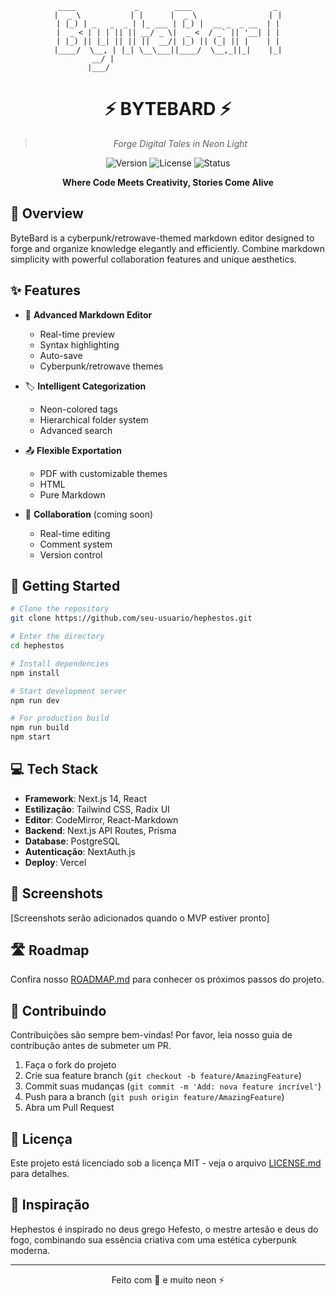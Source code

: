 <div align="center">

```ascii
 ____             _        ____                  _ 
|  _ \           | |      |  _ \                | |
| |_) | _   _  _ | |_ ___ | |_) |  __ _  _ __  | |
|  _ < | | | || || __/ _ \|  _ <  / _` || '__| | |
| |_) || |_| || || ||  __/| |_) || (_| || |    | |
|____/  \__, | |_| \__\___||____/  \__,_||_|    |_|
         __/ |                                      
        |___/                                       
```

# ⚡ BYTEBARD ⚡

> _Forge Digital Tales in Neon Light_

![Version](https://img.shields.io/badge/version-0.1.0-ff00ff)
![License](https://img.shields.io/badge/license-MIT-00ffff)
![Status](https://img.shields.io/badge/status-in_development-ff00ff)

**Where Code Meets Creativity, Stories Come Alive**

</div>

## 🌟 Overview

ByteBard is a cyberpunk/retrowave-themed markdown editor designed to forge and organize knowledge elegantly and efficiently. Combine markdown simplicity with powerful collaboration features and unique aesthetics.

## ✨ Features

- 📝 **Advanced Markdown Editor**
  - Real-time preview
  - Syntax highlighting
  - Auto-save
  - Cyberpunk/retrowave themes

- 🏷 **Intelligent Categorization**
  - Neon-colored tags
  - Hierarchical folder system
  - Advanced search

- 📤 **Flexible Exportation**
  - PDF with customizable themes
  - HTML
  - Pure Markdown

- 👥 **Collaboration** (coming soon)
  - Real-time editing
  - Comment system
  - Version control

## 🚀 Getting Started

```bash
# Clone the repository
git clone https://github.com/seu-usuario/hephestos.git

# Enter the directory
cd hephestos

# Install dependencies
npm install

# Start development server
npm run dev

# For production build
npm run build
npm start
```

## 💻 Tech Stack

- **Framework**: Next.js 14, React
- **Estilização**: Tailwind CSS, Radix UI
- **Editor**: CodeMirror, React-Markdown
- **Backend**: Next.js API Routes, Prisma
- **Database**: PostgreSQL
- **Autenticação**: NextAuth.js
- **Deploy**: Vercel

## 🎨 Screenshots

[Screenshots serão adicionados quando o MVP estiver pronto]

## 🛣 Roadmap

Confira nosso [ROADMAP.md](arch/ROADMAP.md) para conhecer os próximos passos do projeto.

## 🤝 Contribuindo

Contribuições são sempre bem-vindas! Por favor, leia nosso guia de contribução antes de submeter um PR.

1. Faça o fork do projeto
2. Crie sua feature branch (`git checkout -b feature/AmazingFeature`)
3. Commit suas mudanças (`git commit -m 'Add: nova feature incrível'`)
4. Push para a branch (`git push origin feature/AmazingFeature`)
5. Abra um Pull Request

## 📜 Licença

Este projeto está licenciado sob a licença MIT - veja o arquivo [LICENSE.md](LICENSE.md) para detalhes.

## 🔮 Inspiração

Hephestos é inspirado no deus grego Hefesto, o mestre artesão e deus do fogo, combinando sua essência criativa com uma estética cyberpunk moderna.

---

<div align="center">
Feito com 💜 e muito neon ⚡
</div>